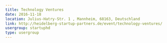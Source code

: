 ```yaml
---
title: Technology Ventures
date: 2016-11-18
location: Julius-Hatry-Str. 1 , Mannheim, 68163, Deutschland
link: http://heidelberg-startup-partners.de/event/technology-ventures/
usergroup: startuphd
type: usergroup
---
```

